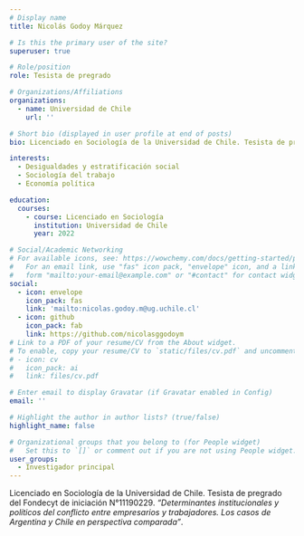 ```yaml
---
# Display name
title: Nicolás Godoy Márquez

# Is this the primary user of the site?
superuser: true

# Role/position
role: Tesista de pregrado

# Organizations/Affiliations
organizations:
  - name: Universidad de Chile
    url: ''

# Short bio (displayed in user profile at end of posts)
bio: Licenciado en Sociología de la Universidad de Chile. Tesista de pregrado del Fondecyt de iniciación N°11190229. *“Determinantes institucionales y políticos del conflicto entre empresarios y trabajadores. Los casos de Argentina y Chile en perspectiva comparada”*. 

interests:
  - Desigualdades y estratificación social
  - Sociología del trabajo
  - Economía política

education:
  courses:
    - course: Licenciado en Sociología
      institution: Universidad de Chile
      year: 2022

# Social/Academic Networking
# For available icons, see: https://wowchemy.com/docs/getting-started/page-builder/#icons
#   For an email link, use "fas" icon pack, "envelope" icon, and a link in the
#   form "mailto:your-email@example.com" or "#contact" for contact widget.
social:
  - icon: envelope
    icon_pack: fas
    link: 'mailto:nicolas.godoy.m@ug.uchile.cl'
  - icon: github
    icon_pack: fab
    link: https://github.com/nicolasggodoym
# Link to a PDF of your resume/CV from the About widget.
# To enable, copy your resume/CV to `static/files/cv.pdf` and uncomment the lines below.
# - icon: cv
#   icon_pack: ai
#   link: files/cv.pdf

# Enter email to display Gravatar (if Gravatar enabled in Config)
email: ''

# Highlight the author in author lists? (true/false)
highlight_name: false

# Organizational groups that you belong to (for People widget)
#   Set this to `[]` or comment out if you are not using People widget.
user_groups:
  - Investigador principal
---
```


Licenciado en Sociología de la Universidad de Chile. Tesista de pregrado del Fondecyt de iniciación N°11190229. *“Determinantes institucionales y políticos del conflicto entre empresarios y trabajadores. Los casos de Argentina y Chile en perspectiva comparada”*. 